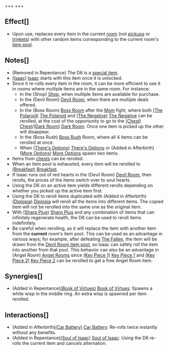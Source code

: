 +++
+++

Effect[]
--------


* Upon use, replaces every item in the current [room](/wiki/Rooms "Rooms") (not [pickups](/wiki/Pickups "Pickups") or [trinkets](/wiki/Trinkets "Trinkets")) with other random items corresponding to the current room's [item pool](/wiki/Item_Pool "Item Pool").


Notes[]
-------


* (Removed in Repentance) The D6 is a [special item](/wiki/Special_item "Special item").
* [(Isaac)](/wiki/Isaac "Isaac") [Isaac](/wiki/Isaac "Isaac") starts with this item once it is unlocked.
* Since it re-rolls every item in the room, it can be more efficient to use it in rooms where multiple items are in the same room. For instance:
	+ In the (Shop) [Shop](/wiki/Shop "Shop"), when multiple items are available for purchase.
	+ In the (Devil Room) [Devil Room](/wiki/Devil_Room "Devil Room"), when there are multiple deals offered.
	+ In the (Boss Room) [Boss Room](/wiki/Boss_Room "Boss Room") after the [Mom](/wiki/Mom "Mom") fight, where both [(The Polaroid)](/wiki/The_Polaroid "The Polaroid") [The Polaroid](/wiki/The_Polaroid "The Polaroid") and [(The Negative)](/wiki/The_Negative "The Negative") [The Negative](/wiki/The_Negative "The Negative") can be rerolled, at the cost of the opportunity to go to the [(Chest)](/wiki/Chest_(Floor) "Chest") [Chest](/wiki/Chest_(Floor) "Chest (Floor)")/[(Dark Room)](/wiki/Dark_Room "Dark Room") [Dark Room](/wiki/Dark_Room "Dark Room"). Once one item is picked up the other will disappear.
	+ In the (Boss Rush) [Boss Rush](/wiki/Boss_Rush "Boss Rush") Room, where all 4 items can be rerolled at once.
	+ When [(There's Options)](/wiki/There%27s_Options "There's Options") [There's Options](/wiki/There%27s_Options "There's Options") or (Added in Afterbirth)[(More Options)](/wiki/More_Options "More Options") [More Options](/wiki/More_Options "More Options") spawn two items.
* Items from [chests](/wiki/Chests "Chests") can be rerolled.
* When an item pool is exhausted, every item will be rerolled to [(Breakfast)](/wiki/Breakfast "Breakfast") [Breakfast](/wiki/Breakfast "Breakfast").
* If Isaac runs out of red hearts in the (Devil Room) [Devil Room](/wiki/Devil_Room "Devil Room"), then rerolls, the prices of the items switch over to soul hearts.
* Using the D6 on an active item yields different rerolls depending on whether you picked up the active item first.
* Using the D6 to reroll items duplicated with (Added in Afterbirth)[(Diplopia)](/wiki/Diplopia "Diplopia") [Diplopia](/wiki/Diplopia "Diplopia") will reroll all the items into different items. The copied item will not be rerolled into the same one as the original item.
* With [(Sharp Plug)](/wiki/Sharp_Plug "Sharp Plug") [Sharp Plug](/wiki/Sharp_Plug "Sharp Plug") and any combination of items that can infinitely regenerate health, the D6 can be used to reroll items indefinitely.
* Be careful when rerolling, as it will replace the item with another item from the **current** room's item pool. This can be used as an advantage in various ways; for example, after defeating [The Fallen](/wiki/The_Fallen "The Fallen"), the item will be drawn from the [Devil Room item pool](/wiki/Devil_Room_(Item_Pool) "Devil Room (Item Pool)"), so Isaac can safely roll the item into another from that pool. This behavior can also be an advantage in (Angel Room) [Angel Rooms](/wiki/Angel_Room "Angel Room") since [(Key Piece 1)](/wiki/Key_Piece_1 "Key Piece 1") [Key Piece 1](/wiki/Key_Piece_1 "Key Piece 1") and [(Key Piece 2)](/wiki/Key_Piece_2 "Key Piece 2") [Key Piece 2](/wiki/Key_Piece_2 "Key Piece 2") can be rerolled to get a free Angel Room item.


Synergies[]
-----------


* (Added in Repentance)[(Book of Virtues)](/wiki/Book_of_Virtues "Book of Virtues") [Book of Virtues](/wiki/Book_of_Virtues "Book of Virtues"): Spawns a white wisp in the middle ring. An extra wisp is spawned per item rerolled.


Interactions[]
--------------


* (Added in Afterbirth)[(Car Battery)](/wiki/Car_Battery "Car Battery") [Car Battery](/wiki/Car_Battery "Car Battery"): Re-rolls twice instantly without any benefits.
* (Added in Repentance)[(Soul of Isaac)](/wiki/Cards_and_Runes "Soul of Isaac") [Soul of Isaac](/wiki/Cards_and_Runes "Cards and Runes"): Using the D6 re-rolls the current item and cancels alternation.



